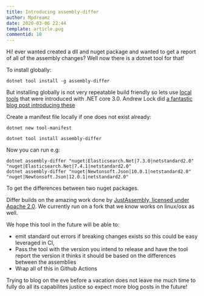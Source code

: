 ```yaml
---
title: Introducing assembly-differ
author: Mpdreamz
date: 2020-03-06 22:44
template: article.pug
commentid: 10
---
```


Hi! ever wanted created a dll and nuget package and wanted to get a report of all of the assembly changes? Well now there is a dotnet tool for that!

To install globally:
```
dotnet tool install -g assembly-differ
```

But installing globally is not very repeatable build friendly so lets use [local tools]() that were introduced with .NET core 3.0. Andrew Lock did [a fantastic blog post introducing these](https://andrewlock.net/new-in-net-core-3-local-tools/)

Create a manifest file locally if one does not exist already:

```
dotnet new tool-manifest
```

```
dotnet tool install assembly-differ
```

Now you can run e.g:

```
dotnet assembly-differ "nuget|Elasticsearch.Net|7.3.0|netstandard2.0" "nuget|Elasticsearch.Net|7.4.1|netstandard2.0"
dotnet assembly-differ "nuget|Newtonsoft.Json|10.0.1|netstandard2.0" "nuget|Newtonsoft.Json|12.0.1|netstandard2.0"
```

To get the differences between two nuget packages. 


Differ builds on the amazing work done by [JustAssembly, licensed under Apache 2.0](https://github.com/telerik/JustAssembly). We currently run on a fork that we know works on linux/osx as well. 

We hope this tool in the future will be able to:

* emit standard out errors if breaking changes exists so this could be easy leveraged in CI,
* Pass the tool with the version you intend to release and have the tool report the version it thinks it should be based on the differences between the assemblies
* Wrap all of this in Github Actions

Trying to blog on the eve before a vacation does not leave me much time to fully do all its capabilites justice so expect more blog posts in the future!

